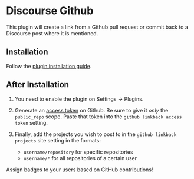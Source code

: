 # Discourse Github

This plugin will create a link from a Github pull request or commit
back to a Discourse post where it is mentioned.

## Installation

Follow the [plugin installation guide](https://meta.discourse.org/t/install-a-plugin/19157?u=eviltrout).

## After Installation

1.  You need to enable the plugin on Settings -> Plugins.

2.  Generate an [access token](https://github.com/settings/tokens) on Github.
    Be sure to give it <em>only</em> the `public_repo` scope. Paste that token into the
    `github linkback access token` setting.

3.  Finally, add the projects you wish to post to in the `github linkback projects` site setting in the formats:
    - `username/repository` for specific repositories
    - `username/*` for all repositories of a certain user

Assign badges to your users based on GitHub contributions!
